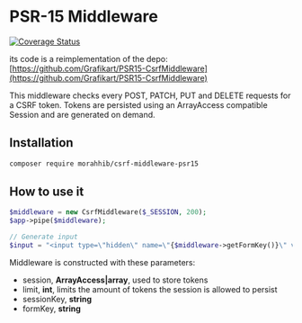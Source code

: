 # PSR-15 Middleware

[![Coverage Status](https://coveralls.io/repos/github/anasmorahhib/csrf-middlewar-psr15/badge.svg?branch=main)](https://coveralls.io/github/anasmorahhib/csrf-middlewar-psr15?branch=main)

its code is a reimplementation of the depo:
[https://github.com/Grafikart/PSR15-CsrfMiddleware](https://github.com/Grafikart/PSR15-CsrfMiddleware)

This middleware checks every POST, PATCH, PUT and DELETE requests for a CSRF token.
Tokens are persisted using an ArrayAccess compatible Session and are generated on demand.

## Installation

```bash
composer require morahhib/csrf-middleware-psr15
```

## How to use it

```php
$middleware = new CsrfMiddleware($_SESSION, 200);
$app->pipe($middleware);

// Generate input
$input = "<input type=\"hidden\" name=\"{$middleware->getFormKey()}\" value=\"{$middleware->generateToken()}\"/>
```

Middleware is constructed with these parameters:

- session, **ArrayAccess|array**, used to store tokens
- limit, **int**, limits the amount of tokens the session is allowed to persist
- sessionKey, **string**
- formKey, **string**
